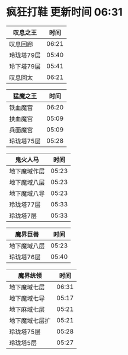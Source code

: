 # 疯狂打鞋 更新时间 06:31

| 叹息之王   | 时间    |
|--------|-------|
| 叹息回廊 | 06:21 |
| 玲珑塔79层 | 05:40 |
| 玲下塔79层 | 05:41 |
| 叹息回太 | 06:21 |

| 猛魔之王   | 时间    |
|--------|-------|
| 铁血魔宫 | 06:20 |
| 扶血魔宫 | 05:09 |
| 兵面魔宫 | 05:09 |
| 玲珑塔75层 | 05:28 |

| 鬼火人马   | 时间    |
|--------|-------|
| 地下魔域作层 | 05:23 |
| 地下魔域八层 | 05:23 |
| 地下魔域八导 | 05:23 |
| 玲珑塔77层 | 05:33 |
| 玲珑塔7层 | 05:33 |

| 魔界巨兽   | 时间    |
|--------|-------|
| 地下魔域八层 | 05:23 |
| 玲珑塔76层 | 05:40 |

| 魔界统领   | 时间    |
|--------|-------|
| 地下魔域七层 | 06:31 |
| 地下魔域七导 | 05:17 |
| 地下麻域七层 | 05:21 |
| 地下魔域七层扩 | 05:21 |
| 玲珑塔75层 | 05:28 |
| 玲珑塔5层 | 05:27 |
